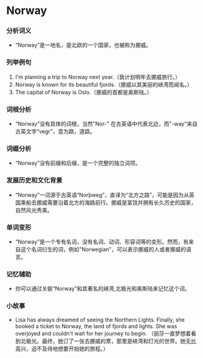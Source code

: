 # Norway

### 分析词义

  

*   “Norway”是一地名，是北欧的一个国家，也被称为挪威。

  

### 列举例句

  

1.  I'm planning a trip to Norway next year.（我计划明年去挪威旅行。）
2.  Norway is known for its beautiful fjords.（挪威以其美丽的峡湾而闻名。）
3.  The capital of Norway is Oslo.（挪威的首都是奥斯陆。）

  

### 词根分析

  

*   “Norway”没有具体的词根，当然"Nor-" 在古英语中代表北边，而"-way"来自古英文字“vegr”，意为路，道路。

  

### 词缀分析

  

*   “Norway”没有前缀和后缀，是一个完整的独立词项。

  

### 发展历史和文化背景

  

*   “Norway”一词源于古英语“Norþweg”，直译为“北方之路”，可能是因为从英国乘船去挪威需要沿着北方的海路前行。挪威是富饶并拥有长久历史的国家，自然风光秀美。

  

### 单词变形

  

*   “Norway”是一个专有名词，没有名词、动词、形容词等的变形。然而，有来自这个名词衍生的词，例如"Norwegian"，可以表示挪威的人或者挪威的语言。

  

### 记忆辅助

  

*   你可以通过关联“Norway”和其著名的峡湾,北极光和奥斯陆来记忆这个词。

  

### 小故事

  

*   Lisa has always dreamed of seeing the Northern Lights. Finally, she booked a ticket to Norway, the land of fjords and lights. She was overjoyed and couldn't wait for her journey to begin. （丽莎一直梦想着看到北极光。最终，她订了一张去挪威的票，那里是峡湾和灯光的世界。她无比高兴，迫不及待地想要开始她的旅程。）
